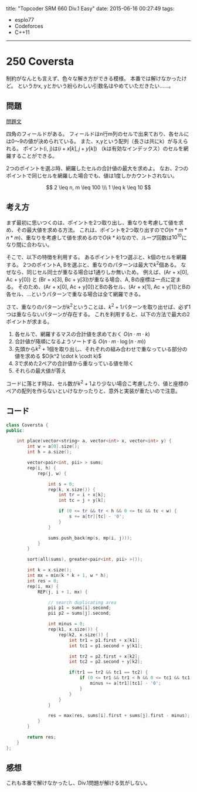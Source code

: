 title: "Topcoder SRM 660 Div.1 Easy"
date: 2015-06-16 00:27:49
tags:
- esplo77
- Codeforces
- C++11
---

# 250 Coversta

制約がなんとも言えず、色々な解き方ができる模様。
本番では解けなかったけど。
というかx, yとかいう紛らわしい引数名はやめていただきたい……。

## 問題

[問題文](http://community.topcoder.com/stat?c=problem_statement&pm=13807)

四角のフィールドがある。
フィールドはn行m列のセルで出来ており、各セルには0～9の値が決められている。
また、x,yという配列（長さは共にk）が与えられる。
ポイント(i, j)は$(i + x[k], j + y[k])$ （kは有効なインデックス）のセルを網羅することができる。

2つのポイントを選ぶ時、網羅したセルの合計値の最大を求めよ。
なお、2つのポイントで同じセルを網羅した場合でも、値は1度しかカウントされない。

$$
2 \leq n, m \leq 100 \\\
1 \leq k \leq 10
$$


## 考え方
まず最初に思いつくのは、ポイントを2つ取り出し、重なりを考慮して値を求め、その最大値を求める方法。
これは、ポイントを2つ取り出すので$O(n*m*n*m)$、重なりを考慮して値を求めるので$O(k*k)$なので、ループ回数は$10^10$になり間に合わない。

そこで、以下の特徴を利用する。
あるポイントを1つ選ぶと、k個のセルを網羅する。
2つのポイントA, Bを選ぶと、重なりのパターンは最大で$k^2$個ある。
なぜなら、同じセル同士が重なる場合は1通りしか無いため。
例えば、(Ar + x[0], Ac + y[0]) と (Br + x[3], Bc + y[3])が重なる場合、A, Bの座標は一点に定まる。
そのため、(Ar + x[0], Ac + y[0])とBの各セル、(Ar + x[1], Ac + y[1])とBの各セル、...というパターンで重なる場合は全て網羅できる。

さて、重なりのパターンが$k^2$ということは、$k^2+1$パターンを取り出せば、必ず1つは重ならないパターンが存在する。
これを利用すると、以下の方法で最大の2ポイントが求まる。

1. 各セルで、網羅するマスの合計値を求めておく $O(n \cdot m \cdot k)$
2. 合計値が降順になるようソートする $O(n \cdot m \cdot \log(n \cdot m))$
3. 先頭から$k^2 + 1$個を取り出し、それぞれの組み合わせで重なっている部分の値を求める $O(k^2 \cdot k \codt k)$
4. 3で求めた2ペアの合計値から重なっている値を除く
5. それらの最大値が答え

コードに落とす時は、セル数が$k^2+1$より少ない場合こ考慮したり、値と座標のペアの配列を作らないといけなかったりと、意外と実装が重たいので注意。

## コード

```C++
class Coversta {
public:

    int place(vector<string> a, vector<int> x, vector<int> y) {
        int w = a[0].size();
        int h = a.size();

        vector<pair<int, pii> > sums;
        rep(i, h) {
            rep(j, w) {

                int s = 0;
                rep(k, x.size()) {
                    int tr = i + x[k];
                    int tc = j + y[k];

                    if (0 <= tr && tr < h && 0 <= tc && tc < w) {
                        s += a[tr][tc] - '0';
                    }
                }

                sums.push_back(mp(s, mp(i, j)));
            }
        }

        sort(all(sums), greater<pair<int, pii> >());

        int k = x.size();
        int mx = min(k * k + 1, w * h);
        int res = 0;
        rep(i, mx) {
            REP(j, i + 1, mx) {

                // search duplicating area
                pii p1 = sums[i].second;
                pii p2 = sums[j].second;

                int minus = 0;
                rep(k1, x.size()) {
                    rep(k2, x.size()) {
                        int tr1 = p1.first + x[k1];
                        int tc1 = p1.second + y[k1];

                        int tr2 = p2.first + x[k2];
                        int tc2 = p2.second + y[k2];

                        if(tr1 == tr2 && tc1 == tc2) {
                            if (0 <= tr1 && tr1 < h && 0 <= tc1 && tc1 < w) {
                                minus += a[tr1][tc1] - '0';
                            }
                        }
                    }
                }

                res = max(res, sums[i].first + sums[j].first - minus);
            }
        }

        return res;
    }
};
```

## 感想
これも本番で解けなかったし、Div.1問題が解ける気がしない。
